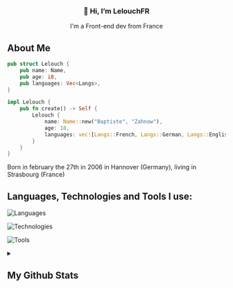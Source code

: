 <h3 align="center">👋 Hi, I’m LelouchFR</h3>
<p align="center">I'm a Front-end dev from France</p>

## About Me

```rs
pub struct Lelouch {
    pub name: Name,
    pub age: i8,
    pub languages: Vec<Langs>,
}

impl Lelouch {
    pub fn create() -> Self {
        Lelouch {
            name: Name::new("Baptiste", "Zahnow"),
            age: 18,
            languages: vec![Langs::French, Langs::German, Langs::English],
        }
    }
}
```

<p>Born in february the 27th in 2006 in Hannover (Germany), living in Strasbourg (France)<p>

## Languages, Technologies and Tools I use:

![Languages](https://go-skill-icons.vercel.app/api/icons?i=wasm,ts,js,html,css,scss,go,rust,py,php,mysql)

![Technologies](https://go-skill-icons.vercel.app/api/icons?i=react,vue,firebase,yew,threejs,nodejs)

![Tools](https://go-skill-icons.vercel.app/api/icons?i=gentoo,arch,neovim,i3,kde,git,github,figma,netlify,vercel,npm,vite,discord)

<details>
    <summary><h2>My Github Stats</h2></summary>
    <figure>
        <img src="https://github-readme-stats.vercel.app/api?username=lelouchfr&theme=dracula" />
        <img src="https://github-readme-stats.vercel.app/api/top-langs/?username=lelouchfr&langs_count=8&layout=compact&theme=dracula" />
    </figure>
</details>
